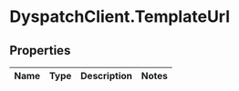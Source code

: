 # DyspatchClient.TemplateUrl

## Properties
Name | Type | Description | Notes
------------ | ------------- | ------------- | -------------


